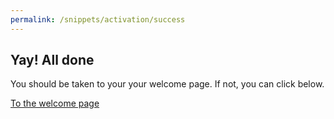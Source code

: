 ```yaml
---
permalink: /snippets/activation/success
---
```

<!-- Start of /snippets/activation/success -->
## Yay! All done
You should be taken to your your welcome page. If not, you can click below.

<p class="text-center"><a href="/fixme" class="btn btn-primary">To the welcome page</a></p>
<!-- End of /snippets/activation/success -->

